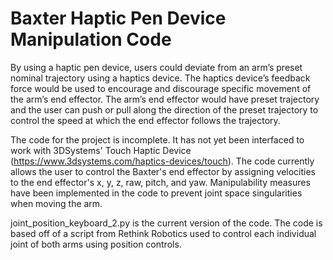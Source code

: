 # Baxter Haptic Pen Device Manipulation Code

By using a haptic pen device, users could deviate from an arm’s preset nominal trajectory using a haptics device. The haptics device’s feedback force would be used to encourage and discourage specific movement of the arm’s end effector. The arm’s end effector would have preset trajectory and the user can push or pull along the direction of the preset trajectory to control the speed at which the end effector follows the trajectory.

The code for the project is incomplete. It has not yet been interfaced to work with 3DSystems' Touch Haptic Device (https://www.3dsystems.com/haptics-devices/touch).
The code currently allows the user to control the Baxter's end effector by assigning velocities to the end effector's x, y, z, raw, pitch, and yaw. Manipulability measures have been implemented in the code to prevent joint space singularities when moving the arm. 

joint_position_keyboard_2.py is the current version of the code. The code is based off of a script from Rethink Robotics used to control each individual joint of both arms using position controls.
